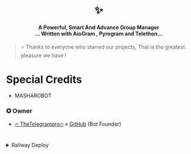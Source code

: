  <h1 align="center"><b>✨</b></h1>

<h4 align="center">A Powerful, Smart And Advance Group Manager <br> ... Written with AioGram , Pyrogram and Telethon...</h4>





> ⭐️ Thanks to everyone who starred our projects,
 That is the greatest pleasure we have !

 
# Special Credits
- MASHAROBOT

### ✪ Owner
- [🔥 TheTelegrampro🔥](https://t.me/TheTelegrampro) » [GitHub](https://github.com/proTamizhan) (Bot Founder)

  <h1>
    <p align="center">
        <a href="https://heroku.com/deploy?template=https://github.com/BalamuruganDV/L-F-M-G>
            <img src="https://www.herokucdn.com/deploy/button.svg" alt="Deploy">
        </a>
    </p>
</h1>

</details> 

<details>
	<summary>Railway Deploy</summary>
	<br>
	<b>
The Unlimited Dyons to Deploy This Bot is Via Railway.
		In Order To deploy, You Just add The Variables values in Railway and Done!</b>
	
  <h1>
    <p align="center">
        <a href="https://railway.app/new/template?template=https%3A%2F%2Fgithub.com%2Flonelysing%2Fthanimaibot-2&plugins=postgresql&envs=ALLOW_EXCL%2CAPI_HASH%2CAPI_ID%2CAPI_OPENWEATHER%2CBAN_STICKER%2CBOT_ID%2CCASH_API_KEY%2CDEL_CMDS%2CDEMONS%2CDEV_USERS%2CDONATION_LINK%2CENV%2CEVENT_LOGS%2CJOIN_LOGGER%2CMONGO_DB_URI%2COWNER_ID%2COWNER_USERNAME%2CSQLALCHEMY_DATABASE_URI%2CSTRICT_GBAN%2CSUPPORT_CHAT%2CTIME_API_KEY%2CTOKEN%2CWEBHOOK&optionalEnvs=API_OPENWEATHER%2CBAN_STICKER%2CDEMONS%2CDEV_USERS%2CDONATION_LINK%2CSQLALCHEMY_DATABASE_URI%2CWEBHOOK&API_HASHDesc=Get+API_HASH+from+my.telegram.org%2C+used+for+telethon+based+modules.&API_IDDesc=Get+API_ID+from+my.telegram.org%2C+used+for+telethon+based+modules.&API_OPENWEATHERDesc=Get+your+own+APPID+from+https%3A%2F%2Fapi.openweathermap.org%2Fdata%2F2.5%2Fweather&BAN_STICKERDesc=ID+of+the+sticker+you+want+to+use+when+banning+people.&BOT_IDDesc=Your+bot+ID..+Use+any+other+bot+to+get+it.&DEL_CMDSDesc=Don%27t+change&EVENT_LOGSDesc=Event+logs+channel+to+note+down+important+bot+level+events%2C+recommend+to+make+this+public.+ex%3A+%27-123456%27&JOIN_LOGGERDesc=A+channel+where+bot+will+print+who+added+it+to+what+group%2C+useful+during+debugging+or+spam+handling.&MONGO_DB_URIDesc=Required+for+database+connections.&OWNER_IDDesc=U+r+id+&OWNER_USERNAMEDesc=Your+username+without+the+%40&STRICT_GBANDesc=Enforce+gbans+across+new+groups+as+well+as+old+groups.+When+a+gbanned+user+talks%2C+he+will+be+banned.&SUPPORT_CHATDesc=Your+Telegram+support+group+chat+username+where+your+users+will+go+and+bother+you+with+shit+But+be+like%3A+MyGroupChatUsernameBlah.+If+this+ever+points+to+masha+support+than+consider+you+made+an+enemy&TOKENDesc=Your+bot+token.+Get+one+from+%40BotFather+da&ALLOW_EXCLDefault=True&CASH_API_KEYDefault=-xyz&DEL_CMDSDefault=True&ENVDefault=ANYTHING&OWNER_USERNAMEDefault=Sarbudeen786&STRICT_GBANDefault=True&SUPPORT_CHATDefault=Thanimaisupport&TIME_API_KEYDefault=-xyz&referralCode=Izazkhan8293">
            <img src="https://railway.app/button.svg" alt="Deploy">
        </a>
    </p>
</h1>


### ✪ Supporters
> U all
